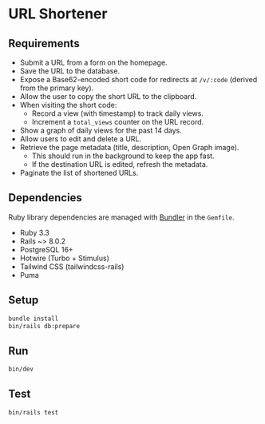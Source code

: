 # URL Shortener

## Requirements
- Submit a URL from a form on the homepage.
- Save the URL to the database.
- Expose a Base62-encoded short code for redirects at `/v/:code` (derived from the primary key).
- Allow the user to copy the short URL to the clipboard.
- When visiting the short code:
  - Record a view (with timestamp) to track daily views.
  - Increment a `total_views` counter on the URL record.
- Show a graph of daily views for the past 14 days.
- Allow users to edit and delete a URL.
- Retrieve the page metadata (title, description, Open Graph image).
  - This should run in the background to keep the app fast.
  - If the destination URL is edited, refresh the metadata.
- Paginate the list of shortened URLs.

## Dependencies

Ruby library dependencies are managed with [Bundler](http://bundler.io/) in the `Gemfile`.

- Ruby 3.3
- Rails ~> 8.0.2
- PostgreSQL 16+
- Hotwire (Turbo + Stimulus)
- Tailwind CSS (tailwindcss-rails)
- Puma

## Setup

```bash
bundle install
bin/rails db:prepare
```

## Run

```bash
bin/dev
```

## Test

```bash
bin/rails test
```